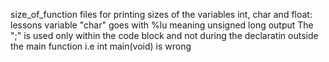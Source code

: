 size_of_function files for printing sizes of the variables int, char and float:
	lessons variable "char" goes with %lu meaning unsigned long output
		The ";" is used only within the code block and not during the declaratin outside the main function i.e int main(void) is wrong
